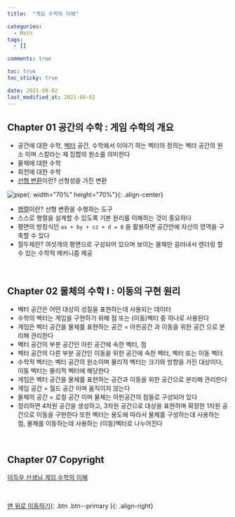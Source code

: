 ```yaml
---
title:  "게임 수학의 이해" 

categories:
  - Math
tags:
  - []

comments: true

toc: true
toc_sticky: true

date: 2021-08-02
last_modified_at: 2021-08-02
---
```


## Chapter 01 공간의 수학 : 게임 수학의 개요
- 공간에 대한 수학, <u>벡터</u> 공간, 수학에서 이야기 하는 벡터의 정의는 벡터 공간의 원소 이며 스칼라는 체 집합의 원소를 의미한다
- 물체에 대한 수학
- 회전에 대한 수학
- <u>선형 변환</u>이란? 선형성을 가진 변환

![pipe](https://user-images.githubusercontent.com/80055816/127820638-b55b9e24-6c3e-4633-974b-1ce8941af14f.png){: width="70%" height="70%"}{: .align-center}

- <u>행렬</u>이란? 선형 변환을 수행하는 도구
- 스스로 행렬을 설계할 수 있도록 기본 원리를 이해하는 것이 중요하다
- 평면의 방정식인 `ax + by + cz + d = 0` 을 활용하면 공간안에 자신의 영역을 구축할 수 있다
- 절두체란? 여섯개의 평면으로 구성되어 있으며 보이는 물체만 걸러내서 렌더링 할 수 있는 수학적 메커니즘 제공

<br>

## Chapter 02 물체의 수학 I : 이동의 구현 원리
- 벡터 공간은 어떤 대상의 성질을 표현하는데 사용되는 데이터
- 수학의 벡터는 게임을 구현하기 위해 점 또는 (이동)벡터 중 하나로 사용된다
- 게임은 벡터 공간을 물체를 표현하는 공간 = 아핀공간 과 이동을 위한 공간 으로 분리해 관리한다
- 벡터 공간의 부분 공간인 아핀 공간에 속한 벡터, 점
- 벡터 공간의 다른 부분 공간인 이동을 위한 공간에 속한 벡터, 벡터 또는 이동 벡터
- 수학적 벡터는 벡터 공간의 원소이며 물리적 벡터는 크기와 방향을 가진 대상이다, 이동 벡터는 물리적 벡터에 해당한다
- 게임은 벡터 공간을 물체를 표현하는 공간과 이동을 위한 공간으로 분리해 관리한다
- 게임 공간 = 월드 공간 이며 움직이지 않는다
- 물체의 공간 = 로컬 공간 이며 물체는 아핀공간의 점들로 구성되어 있다
- 정리하면 4차원 공간을 생성하고, 3차원 공간으로 대상을 표현하며 확장한 1차원 공간으로 이동을 구현한다 또한 벡터는 용도에 따라서 물체를 구성하는데 사용하는 점, 물체를 이동하는데 사용하는 (이동)벡터로 나누어진다

<br>

## Chapter 07 Copyright

[ 이득우 선생님 게임 수학의 이해 ](https://www.youtube.com/watch?v=WnZIgKYfY6w&list=PLMcHQUYJZc72MRDilqgikWBFo-Fx4l8bF&index=1/)

<br>

[맨 위로 이동하기](#){: .btn .btn--primary }{: .align-right}